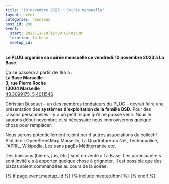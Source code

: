 ```yaml
---
title: "10 novembre 2023 : Soirée mensuelle"
layout: event
categories: reunions
post_id: 290
event:
  start: 2023-11-10T19:00:00+01:00
  location: la-base
  meetup_id: 
---
```


**Le PLUG organise sa soirée mensuelle ce vendredi 10 novembre 2023 à La Base.**

Ça se passera à partir de 19h à :  
**La Base Marseille**  
**3, rue Pierre Roche**  
**13004 Marseille**  
[43,3099175, 5,4011546](https://www.openstreetmap.org/node/7266092587)

Christian Busquet – un des [membres fondateurs du PLUG](/association/statuts/) – devrait faire une présentation des **systèmes d'exploitation de la famille BSD**.
Pour des raisons personnelles il y a un petit risque qu'il ne puisse venir. Nous le saurons début novembre et si nécessaire nous improviserons quelque chose pour remplacer.

Nous serons potentiellement rejoint par d'autres associations du collectif AïoLibre : OpenStreetMap Marseille, La Quadrature du Net, Technopolice, l'APRIL, Wikipedia, Les sans pagEs Méditerranée etc.

Des boissons (bières, jus, etc.) sont en vente à La Base. Les participant·e·s sont invité·e·s à apporter quelque chose à grignoter. Il est possible que des pizzas soient commandées au cours de la soirée.

{% if page.event.meetup_id %}
  {% include meetup.html %}
{% endif %}
